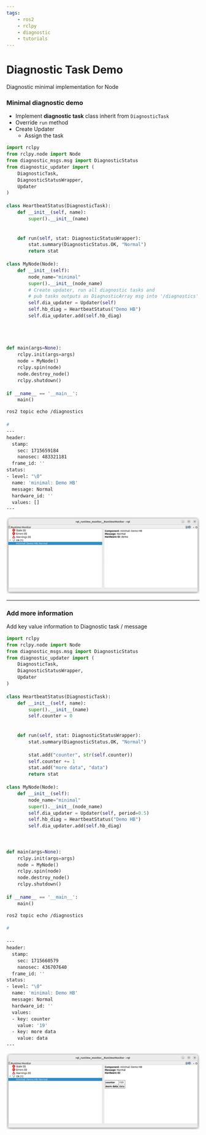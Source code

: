 ```yaml
---
tags:
    - ros2
    - rclpy
    - diagnostic
    - tutorials
---
```

# Diagnostic Task Demo

Diagnostic minimal implementation for Node


### Minimal diagnostic demo
- Implement **diagnostic task** class inherit from `DiagnosticTask`
- Override `run` method
- Create Updater
  - Assign the task 

```python title="minimal diagnostic"
import rclpy
from rclpy.node import Node
from diagnostic_msgs.msg import DiagnosticStatus
from diagnostic_updater import (
    DiagnosticTask, 
    DiagnosticStatusWrapper, 
    Updater
)

class HeartbeatStatus(DiagnosticTask):
    def __init__(self, name):
        super().__init__(name)
        

    def run(self, stat: DiagnosticStatusWrapper):
        stat.summary(DiagnosticStatus.OK, "Normal")
        return stat

class MyNode(Node):
    def __init__(self):
        node_name="minimal"
        super().__init__(node_name)
        # Create updater, run all diagnostic tasks and
        # pub tasks outputs as DiagnosticArray msg into '/diagnostics' topic
        self.dia_updater = Updater(self)
        self.hb_diag = HeartbeatStatus("Demo HB")
        self.dia_updater.add(self.hb_diag)


    

def main(args=None):
    rclpy.init(args=args)
    node = MyNode()
    rclpy.spin(node)
    node.destroy_node()
    rclpy.shutdown()

if __name__ == '__main__':
    main()
```


```bash title="diagnostic topic"
ros2 topic echo /diagnostics

#
---
header:
  stamp:
    sec: 1715659184
    nanosec: 483321181
  frame_id: ''
status:
- level: "\0"
  name: 'minimal: Demo HB'
  message: Normal
  hardware_id: ''
  values: []
---
```

![rqt_runtime_monitor](images/rqt_runtime_monitor.png)


---

### Add more information 
Add key value information to Diagnostic task / message

```python
import rclpy
from rclpy.node import Node
from diagnostic_msgs.msg import DiagnosticStatus
from diagnostic_updater import (
    DiagnosticTask, 
    DiagnosticStatusWrapper, 
    Updater
)

class HeartbeatStatus(DiagnosticTask):
    def __init__(self, name):
        super().__init__(name)
        self.counter = 0


    def run(self, stat: DiagnosticStatusWrapper):
        stat.summary(DiagnosticStatus.OK, "Normal")
            
        stat.add("counter", str(self.counter))
        self.counter += 1
        stat.add("more data", "data")
        return stat

class MyNode(Node):
    def __init__(self):
        node_name="minimal"
        super().__init__(node_name)
        self.dia_updater = Updater(self, period=0.5)
        self.hb_diag = HeartbeatStatus("Demo HB")
        self.dia_updater.add(self.hb_diag)

    

def main(args=None):
    rclpy.init(args=args)
    node = MyNode()
    rclpy.spin(node)
    node.destroy_node()
    rclpy.shutdown()

if __name__ == '__main__':
    main()
```


```bash
ros2 topic echo /diagnostics

#

---
header:
  stamp:
    sec: 1715660579
    nanosec: 436707640
  frame_id: ''
status:
- level: "\0"
  name: 'minimal: Demo HB'
  message: Normal
  hardware_id: ''
  values:
  - key: counter
    value: '19'
  - key: more data
    value: data
---
```

![alt text](images/rqt_runtime_monitor_with_data.png)
